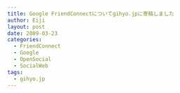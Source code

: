 ```yaml
---
title: Google FriendConnectについてgihyo.jpに寄稿しました
author: Eiji
layout: post
date: 2009-03-23
categories:
  - FriendConnect
  - Google
  - OpenSocial
  - SocialWeb
tags:
  - gihyo.jp
---
```

